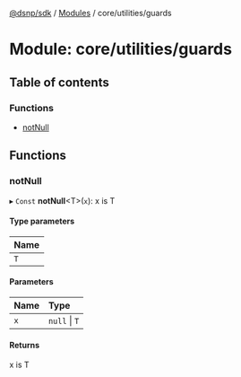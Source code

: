 [@dsnp/sdk](../README.md) / [Modules](../modules.md) / core/utilities/guards

# Module: core/utilities/guards

## Table of contents

### Functions

- [notNull](core_utilities_guards.md#notnull)

## Functions

### notNull

▸ `Const` **notNull**<T\>(`x`): x is T

#### Type parameters

| Name |
| :------ |
| `T` |

#### Parameters

| Name | Type |
| :------ | :------ |
| `x` | ``null`` \| `T` |

#### Returns

x is T
